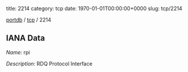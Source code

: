 title: 2214
category: tcp
date: 1970-01-01T00:00:00+0000
slug: tcp/2214

[portdb](/) / [tcp](/category/tcp.html) / 2214


## IANA Data

_Name:_ rpi

_Description:_ RDQ Protocol Interface

